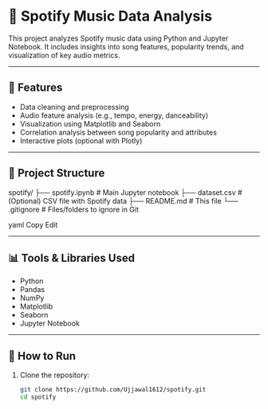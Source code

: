 # 🎵 Spotify Music Data Analysis

This project analyzes Spotify music data using Python and Jupyter Notebook. It includes insights into song features, popularity trends, and visualization of key audio metrics.

---

## 📌 Features

- Data cleaning and preprocessing
- Audio feature analysis (e.g., tempo, energy, danceability)
- Visualization using Matplotlib and Seaborn
- Correlation analysis between song popularity and attributes
- Interactive plots (optional with Plotly)

---

## 📁 Project Structure

spotify/
├── spotify.ipynb # Main Jupyter notebook
├── dataset.csv # (Optional) CSV file with Spotify data
├── README.md # This file
└── .gitignore # Files/folders to ignore in Git

yaml
Copy
Edit

---

## 📊 Tools & Libraries Used

- Python
- Pandas
- NumPy
- Matplotlib
- Seaborn
- Jupyter Notebook

---

## 🚀 How to Run

1. Clone the repository:
   ```bash
   git clone https://github.com/Ujjawal1612/spotify.git
   cd spotify
